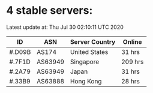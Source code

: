 # 4 stable servers:

Latest update at: Thu Jul 30 02:10:11 UTC 2020

| ID | ASN | Server Country | Online |
| -- | --- | -------------- | ------ |
| #.D09B | AS174 | United States | 31 hrs |
| #.7F1D | AS63949 | Singapore | 209 hrs |
| #.2A79 | AS63949 | Japan | 31 hrs |
| #.33B9 | AS63888 | Hong Kong | 28 hrs |

